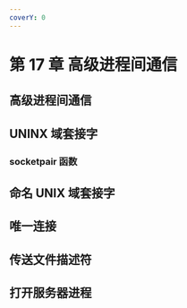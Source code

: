 ```yaml
---
coverY: 0
---
```


# 第 17 章 高级进程间通信

## 高级进程间通信

## UNINX 域套接字

### socketpair 函数

## 命名 UNIX 域套接字

## 唯一连接

## 传送文件描述符

## 打开服务器进程
